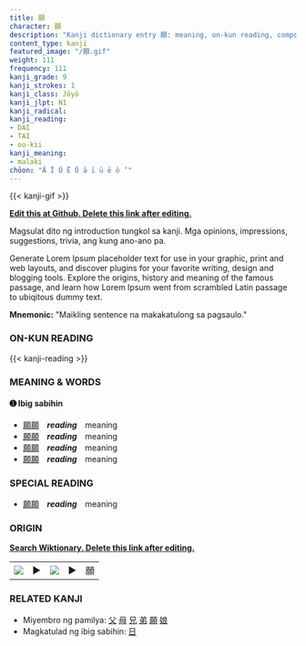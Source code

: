 ```yaml
---
title: 願
character: 願
description: "Kanji dictionary entry 願: meaning, on-kun reading, compounds, origin, related kanji"
content_type: kanji
featured_image: "/願.gif"
weight: 111
frequency: 111
kanji_grade: 9
kanji_strokes: 1
kanji_class: Jōyō
kanji_jlpt: N1
kanji_radical: 
kanji_reading: 
- DAI
- TAI
- oo-kii
kanji_meaning:
- malaki
chōon: "Ā Ī Ū Ē Ō ā ī ū ē ō ’"
---
```

[//]: # (Don't edit the line below. Kanji animated GIF code is automatically generated.)
{{< kanji-gif >}}

[//]: # (Edit below this line.)

**[Edit this at Github. Delete this link after editing.](https://github.com/tim0g/tim/tree/main/content/kanji/願/index.md)**

Magsulat dito ng introduction tungkol sa kanji. Mga opinions, impressions, suggestions, trivia, ang kung ano-ano pa.

Generate Lorem Ipsum placeholder text for use in your graphic, print and web layouts, and discover plugins for your favorite writing, design and blogging tools. Explore the origins, history and meaning of the famous passage, and learn how Lorem Ipsum went from scrambled Latin passage to ubiqitous dummy text.
 
**Mnemonic:** "Maikling sentence na makakatulong sa pagsaulo."

### ON-KUN READING

[//]: # (Don't edit the line below. ON-KUN READING code is automatically generated.)
{{< kanji-reading >}}

### MEANING & WORDS

#### ➊ **Ibig sabihin**
  - [願](../願)[願](../願)　***reading***　meaning
  - [願](../願)[願](../願)　***reading***　meaning
  - [願](../願)[願](../願)　***reading***　meaning
  - [願](../願)[願](../願)　***reading***　meaning

### SPECIAL READING
  - [願](../願)[願](../願)　***reading***　meaning

### ORIGIN

**[Search Wiktionary. Delete this link after editing.](https://wiktionary.org/wiki/願)**
<table class="kanji-table"><tr><td>
<img src="60px-願-bronze.svg.png">
</td><td>▶</td><td>
<img src="60px-願-oracle.svg.png">
</td><td>▶</td>
<td class="kanji-origin">願</td>
</tr></table>

### RELATED KANJI
- Miyembro ng pamilya: [父](../父) [母](../母) [兄](../兄) [弟](../弟) [願](../願) [娘](../娘)
- Magkatulad ng ibig sabihin: [日](../日)

